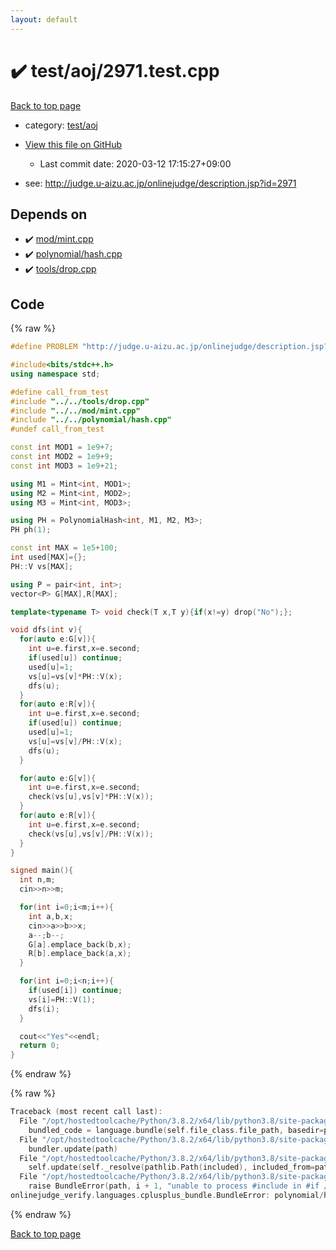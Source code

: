 ```yaml
---
layout: default
---
```


<!-- mathjax config similar to math.stackexchange -->
<script type="text/javascript" async
  src="https://cdnjs.cloudflare.com/ajax/libs/mathjax/2.7.5/MathJax.js?config=TeX-MML-AM_CHTML">
</script>
<script type="text/x-mathjax-config">
  MathJax.Hub.Config({
    TeX: { equationNumbers: { autoNumber: "AMS" }},
    tex2jax: {
      inlineMath: [ ['$','$'] ],
      processEscapes: true
    },
    "HTML-CSS": { matchFontHeight: false },
    displayAlign: "left",
    displayIndent: "2em"
  });
</script>

<script type="text/javascript" src="https://cdnjs.cloudflare.com/ajax/libs/jquery/3.4.1/jquery.min.js"></script>
<script src="https://cdn.jsdelivr.net/npm/jquery-balloon-js@1.1.2/jquery.balloon.min.js" integrity="sha256-ZEYs9VrgAeNuPvs15E39OsyOJaIkXEEt10fzxJ20+2I=" crossorigin="anonymous"></script>
<script type="text/javascript" src="../../../assets/js/copy-button.js"></script>
<link rel="stylesheet" href="../../../assets/css/copy-button.css" />


# :heavy_check_mark: test/aoj/2971.test.cpp

<a href="../../../index.html">Back to top page</a>

* category: <a href="../../../index.html#0d0c91c0cca30af9c1c9faef0cf04aa9">test/aoj</a>
* <a href="{{ site.github.repository_url }}/blob/master/test/aoj/2971.test.cpp">View this file on GitHub</a>
    - Last commit date: 2020-03-12 17:15:27+09:00


* see: <a href="http://judge.u-aizu.ac.jp/onlinejudge/description.jsp?id=2971">http://judge.u-aizu.ac.jp/onlinejudge/description.jsp?id=2971</a>


## Depends on

* :heavy_check_mark: <a href="../../../library/mod/mint.cpp.html">mod/mint.cpp</a>
* :heavy_check_mark: <a href="../../../library/polynomial/hash.cpp.html">polynomial/hash.cpp</a>
* :heavy_check_mark: <a href="../../../library/tools/drop.cpp.html">tools/drop.cpp</a>


## Code

<a id="unbundled"></a>
{% raw %}
```cpp
#define PROBLEM "http://judge.u-aizu.ac.jp/onlinejudge/description.jsp?id=2971"

#include<bits/stdc++.h>
using namespace std;

#define call_from_test
#include "../../tools/drop.cpp"
#include "../../mod/mint.cpp"
#include "../../polynomial/hash.cpp"
#undef call_from_test

const int MOD1 = 1e9+7;
const int MOD2 = 1e9+9;
const int MOD3 = 1e9+21;

using M1 = Mint<int, MOD1>;
using M2 = Mint<int, MOD2>;
using M3 = Mint<int, MOD3>;

using PH = PolynomialHash<int, M1, M2, M3>;
PH ph(1);

const int MAX = 1e5+100;
int used[MAX]={};
PH::V vs[MAX];

using P = pair<int, int>;
vector<P> G[MAX],R[MAX];

template<typename T> void check(T x,T y){if(x!=y) drop("No");};

void dfs(int v){
  for(auto e:G[v]){
    int u=e.first,x=e.second;
    if(used[u]) continue;
    used[u]=1;
    vs[u]=vs[v]*PH::V(x);
    dfs(u);
  }
  for(auto e:R[v]){
    int u=e.first,x=e.second;
    if(used[u]) continue;
    used[u]=1;
    vs[u]=vs[v]/PH::V(x);
    dfs(u);
  }

  for(auto e:G[v]){
    int u=e.first,x=e.second;
    check(vs[u],vs[v]*PH::V(x));
  }
  for(auto e:R[v]){
    int u=e.first,x=e.second;
    check(vs[u],vs[v]/PH::V(x));
  }
}

signed main(){
  int n,m;
  cin>>n>>m;

  for(int i=0;i<m;i++){
    int a,b,x;
    cin>>a>>b>>x;
    a--;b--;
    G[a].emplace_back(b,x);
    R[b].emplace_back(a,x);
  }

  for(int i=0;i<n;i++){
    if(used[i]) continue;
    vs[i]=PH::V(1);
    dfs(i);
  }

  cout<<"Yes"<<endl;
  return 0;
}

```
{% endraw %}

<a id="bundled"></a>
{% raw %}
```cpp
Traceback (most recent call last):
  File "/opt/hostedtoolcache/Python/3.8.2/x64/lib/python3.8/site-packages/onlinejudge_verify/docs.py", line 340, in write_contents
    bundled_code = language.bundle(self.file_class.file_path, basedir=pathlib.Path.cwd())
  File "/opt/hostedtoolcache/Python/3.8.2/x64/lib/python3.8/site-packages/onlinejudge_verify/languages/cplusplus.py", line 168, in bundle
    bundler.update(path)
  File "/opt/hostedtoolcache/Python/3.8.2/x64/lib/python3.8/site-packages/onlinejudge_verify/languages/cplusplus_bundle.py", line 282, in update
    self.update(self._resolve(pathlib.Path(included), included_from=path))
  File "/opt/hostedtoolcache/Python/3.8.2/x64/lib/python3.8/site-packages/onlinejudge_verify/languages/cplusplus_bundle.py", line 281, in update
    raise BundleError(path, i + 1, "unable to process #include in #if / #ifdef / #ifndef other than include guards")
onlinejudge_verify.languages.cplusplus_bundle.BundleError: polynomial/hash.cpp: line 8: unable to process #include in #if / #ifdef / #ifndef other than include guards

```
{% endraw %}

<a href="../../../index.html">Back to top page</a>

